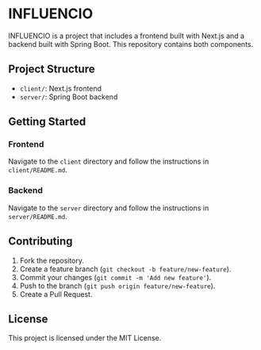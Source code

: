# INFLUENCIO

INFLUENCIO is a project that includes a frontend built with Next.js and a backend built with Spring Boot. This repository contains both components.

## Project Structure

- `client/`: Next.js frontend
- `server/`: Spring Boot backend

## Getting Started

### Frontend

Navigate to the `client` directory and follow the instructions in `client/README.md`.

### Backend

Navigate to the `server` directory and follow the instructions in `server/README.md`.

## Contributing

1. Fork the repository.
2. Create a feature branch (`git checkout -b feature/new-feature`).
3. Commit your changes (`git commit -m 'Add new feature'`).
4. Push to the branch (`git push origin feature/new-feature`).
5. Create a Pull Request.

## License

This project is licensed under the MIT License.
